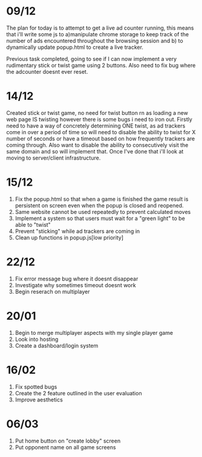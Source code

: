 # 09/12
The plan for today is to attempt to get a live ad counter running, this means that i'll write some js to a)manipulate chrome storage to keep track of the number of ads encountered throughout the browsing session and b) to dynamically update popup.html to create a live tracker.

Previous task completed, going to see if I can now implement a very rudimentary stick or twist game using 2 buttons. Also need to fix bug where the adcounter doesnt ever reset.

# 14/12
Created stick or twist game, no need for twist button rn as loading a new web page IS twisting however there is some bugs i need to iron out. Firstly need to have a way of concretely determining ONE twist, as ad trackers come in over a period of time so will need to disable the ability to twist for X number of seconds or have a timeout based on how frequently trackers are coming through. Also want to disable the ability to consecutively visit the same domain and so will implement that. Once I've done that i'll look at moving to server/client infrastructure.

# 15/12

1. Fix the popup.html so that when a game is finished the game result is persistent on screen even when the popup is closed and reopened.
2. Same website cannot be used repeatedly to prevent calculated moves
3. Implement a system so that users must wait for a "green light" to be able to "twist"
4. Prevent "sticking" while ad trackers are coming in
5. Clean up functions in popup.js[low priority]

# 22/12
1. Fix error message bug where it doesnt disappear
2. Investigate why sometimes timeout doesnt work
3. Begin reserach on multiplayer

# 20/01
1. Begin to merge multiplayer aspects with my single player game
2. Look into hosting
3. Create a dashboard/login system


# 16/02
1. Fix spotted bugs
2. Create the 2 feature outlined in the user evaluation
3. Improve aesthetics

# 06/03
1. Put home button on "create lobby" screen
2. Put opponent name on all game screens
